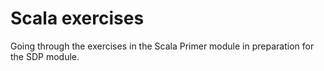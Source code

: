 # Scala exercises
Going through the exercises in the Scala Primer module in preparation for the SDP module.
